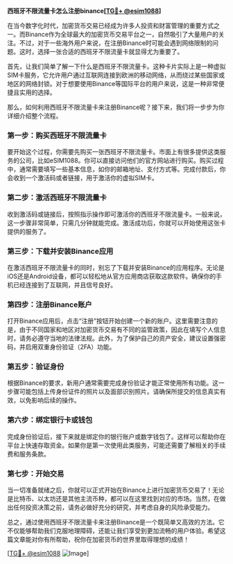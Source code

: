 **西班牙不限流量卡怎么注册binance[[TG💪+ @esim1088](https://t.me/s/esim1088)]**

在当今数字化时代，加密货币交易已经成为许多人投资和财富管理的重要方式之一。而Binance作为全球最大的加密货币交易平台之一，自然吸引了大量用户的关注。不过，对于一些海外用户来说，在注册Binance时可能会遇到网络限制的问题。这时，选择一张合适的西班牙不限流量卡就显得尤为重要了。

首先，让我们简单了解一下什么是西班牙不限流量卡。这种卡片实际上是一种虚拟SIM卡服务，它允许用户通过互联网连接到欧洲的移动网络，从而绕过某些国家或地区的网络封锁。对于想要使用Binance等国际平台的用户来说，这是一种非常便捷且实用的选择。

那么，如何利用西班牙不限流量卡来注册Binance呢？接下来，我们将一步步为你详细介绍整个流程。

### 第一步：购买西班牙不限流量卡

要开始这个过程，你需要先购买一张西班牙不限流量卡。市面上有很多提供这类服务的公司，比如eSIM1088。你可以直接访问他们的官方网站进行购买。购买过程中，通常需要填写一些基本信息，如你的邮箱地址、支付方式等。完成付款后，你会收到一个激活码或者链接，用于激活你的虚拟SIM卡。

### 第二步：激活西班牙不限流量卡

收到激活码或链接后，按照指示操作即可激活你的西班牙不限流量卡。一般来说，这一步骤非常简单，只需几分钟就能完成。激活成功后，你就可以开始使用这张卡提供的服务了。

### 第三步：下载并安装Binance应用

在激活西班牙不限流量卡的同时，别忘了下载并安装Binance的应用程序。无论是iOS还是Android设备，都可以轻松地从官方应用商店获取这款软件。确保你的手机已经连接到了互联网，并且信号良好。

### 第四步：注册Binance账户

打开Binance应用后，点击“注册”按钮开始创建一个新的账户。这里需要注意的是，由于不同国家和地区对加密货币交易有不同的监管政策，因此在填写个人信息时，请务必遵守当地的法律法规。此外，为了保护自己的资产安全，建议设置强密码，并启用双重身份验证（2FA）功能。

### 第五步：验证身份

根据Binance的要求，新用户通常需要完成身份验证才能正常使用所有功能。这一步骤可能包括上传身份证件的照片以及面部识别照片。请确保所提交的信息真实有效，以免影响后续的操作。

### 第六步：绑定银行卡或钱包

完成身份验证后，接下来就是绑定你的银行账户或数字钱包了。这样可以帮助你在平台上快速存取资金。如果你是第一次使用此类服务，可能还需要了解相关的手续费和服务条款。

### 第七步：开始交易

当一切准备就绪之后，你就可以正式开始在Binance上进行加密货币交易了！无论是比特币、以太坊还是其他主流币种，都可以在这里找到对应的市场。当然，在做出任何投资决策之前，请务必做好充分的研究，并考虑自身的风险承受能力。

总之，通过使用西班牙不限流量卡来注册Binance是一个既简单又高效的方法。它不仅能够帮助我们克服地理障碍，还能让我们享受到更加流畅的用户体验。希望这篇文章能对你有所帮助，祝你在加密货币的世界里取得理想的成绩！

[[TG💪+ @esim1088](https://t.me/s/esim1088) ![Image](https://i.postimg.cc/4NQfJmqS/Snipaste-2025-05-13-00-14-12.png)]